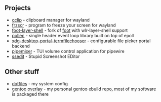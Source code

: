## Projects
- [cclip](https://github.com/heather7283/cclip) - clipboard manager for wayland
- [frzscr](https://github.com/heather7283/frzscr) - program to freeze your screen for wayland
- [foot-layer-shell](https://codeberg.org/heather7283/foot-layer-shell) - fork of [foot](https://codeberg.org/dnkl/foot) with wlr-layer-shell support
- [pollen](https://github.com/heather7283/pollen) - single header event loop library built on top of epoll
- [xdg-desktop-portal-termfilechooser](https://github.com/heather7283/xdg-desktop-portal-termfilechooser) - configurable file picker portal backend
- [pipemixer](https://github.com/heather7283/pipemixer) - TUI volume control application for pipewire
- [ssedit](https://github.com/heather7283/ssedit) - Stupid Screenshot EDitor

## Other stuff
- [dotfiles](https://github.com/heather7283/dotfiles) - my system config
- [gentoo overlay](https://github.com/heather7283/gentoo-overlay) - my personal gentoo ebuild repo, most of my software is packaged there

 
<!--
**heather7283/heather7283** is a ✨ _special_ ✨ repository because its `README.md` (this file) appears on your GitHub profile.

Here are some ideas to get you started:

- 🔭 I’m currently working on ...
- 🌱 I’m currently learning ...
- 👯 I’m looking to collaborate on ...
- 🤔 I’m looking for help with ...
- 💬 Ask me about ...
- 📫 How to reach me: ...
- 😄 Pronouns: ...
- ⚡ Fun fact: ...
-->
